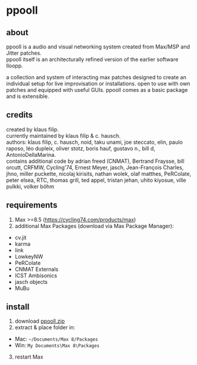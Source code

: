 # ppooll

## about
ppooll is a audio and visual networking system created from Max/MSP and Jitter patches.  
ppooll itself is an architecturally refined version of the earlier software lloopp. 

a collection and system of interacting max patches designed to create an individual setup for live improvisation or installations. open to use with own patches and equipped with useful GUIs. ppooll comes as a basic package and is extensible.

## credits
created by klaus filip.  
currently maintained by klaus filip & c. hausch.  
authors: klaus filip, c. hausch, noid, taku unami, joe steccato, elin, paulo raposo, léo dupleix, oliver stotz, boris hauf, gustavo n., bill d, AntonioDellaMarina.  
contains additional code by adrian freed (CNMAT), Bertrand Fraysse, bill orcutt, CRFMW, Cycling'74, Ernest Meyer, jasch, Jean-François Charles, jhno, miller puckette, nicolaj kirisits, nathan wolek, olaf matthes, PeRColate, peter elsea, RTC, thomas grill, ted appel, tristan jehan, uhito kiyosue, ville pulkki, volker böhm

## requirements
1. Max >=8.5 (https://cycling74.com/products/max)
2. additional Max Packages (download via Max Package Manager):
  - cv.jit
  - karma 
  - link 
  - LowkeyNW 
  - PeRColate 
  - CNMAT Externals 
  - ICST Ambisonics 
  - jasch objects
  - MuBu


## install
1. download [ppooll.zip](https://github.com/ppooll-dev/ppooll/releases/latest)
2. extract & place folder in:
  - Mac: `~/Documents/Max 8/Packages`
  - Win: `My Documents\Max 8\Packages`
3. restart Max